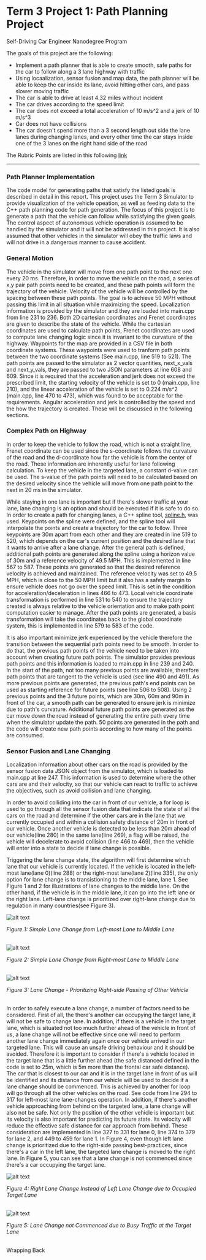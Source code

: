 # **Term 3 Project 1: Path Planning Project**
Self-Driving Car Engineer Nanodegree Program

The goals of this project are the following:

* Implement a path planner that is able to create smooth, safe paths for the car to follow along a 3 lane highway with traffic
* Using locaalization, sensor fusion and map data, the path planner will be able to keep the car inside its lane, avoid hitting other cars, and pass slower moving traffic
* The car is able to drive at least 4.32 miles without incident
* The car drives according to the speed limit
* The car does not exceed a total acceleration of 10 m/s^2 and a jerk of 10 m/s^3
* Car does not have collisions
* The car doesn't spend more than a 3 second length out side the lane lanes during changing lanes, and every other time the car stays inside one of the 3 lanes on the right hand side of the road

[//]: # (Image References)

[image1]: ./images/LaneChange_Close_Rear.png "P1"
[image2]: ./images/NotChangingLane_OtherLanesOccupied.png "P2"
[image3]: ./images/Prioritize_Left_Lane_Change.png "P3"
[image4]: ./images/RelativeVelocityConsidered_CloseDistance.png "P4"
[image5]: ./images/RightLaneChange_2ndPriority_RelativeSpeed_Considered.png "P5"
[image6]: ./images/RightLaneChange_Left_Lane_Occupied.png "P6"
[image7]: ./images/RightLaneChange_Lf_RR_occupied.png "P7"
[image8]: ./images/Simple_LLC.png "P8"
[image9]: ./images/Simple_RLC.png "P9"


The Rubric Points are listed in this following [link](https://review.udacity.com/#!/rubrics/1020/view)   

---

### Path Planner Implementation

The code model for generating paths that satisfy the listed goals is described in detail in this report.  This project uses the Term 3 Simulator to provide visualization of the vehicle opeation, as well as feeding data to the C++ path planning code for path generation.  The focus of this project is to generate a path that the vehicle can follow while satisfying the given goals.  The control aspect of autonomous vehicle operation is assumed to be handled by the simulator and it will not be addressed in this project.   It is also assumed that other vehicles in the simulator will obey the traffic laws and will not drive in a dangerous manner to cause accident.

### General Motion

The vehicle in the simulator will move from one path point to the next one every 20 ms.  Therefore, in order to move the vehicle on the road, a series of x,y pair path points need to be created, and these path points will form the trajectory of the vehicle.  Velocity of the vehicle will be controlled by the spacing between these path points.  The goal is to achieve 50 MPH without passing this limit in all situation while maximizing the speed.  Localization information is provided by the simulator and they are loaded into main.cpp from line 231 to 236.  Both 2D cartesian coordinates and Frenet coordinates are given to describe the state of the vehicle. While the cartesian coordinates are used to calculate path points, Frenet coordinates are used to compute lane changing logic since it is invariant to the curvature of the highway. Waypoints for the map are provided in a CSV file in both coordinate systems.  These waypoints were used to tranform path points between the two coordinate systems (See main.cpp, line 519 to 521).  The path points are passed to the simulator as 2 vector quantities, next_x_vals and next_y_vals, they are passed to two JSON parameters at line 608 and 609.  Since it is required that the acceleration and jerk does not exceed the prescribed limit, the starting velocity of the vehicle is set to 0 (main.cpp, line 210), and the linear acceleration of the vehicle is set to 0.224 m/s^2 (main.cpp, line 470 to 473), which was found to be acceptable for the requirements.  Angular acceleration and jerk is controlled by the speed and the how the trajectory is created.  These will be discussed in the following sections.

### Complex Path on Highway

In order to keep the vehicle to follow the road, which is not a straight line, Frenet coordinate can be used since the s-coordinate follows the curvature of the road and the d-coordinate how far the vehicle is from the center of the road.  These information are inherently useful for lane following calculation.  To keep the vehicle in the targeted lane, a constant d-value can be used.  The s-value of the path points will need to be calculated based on the desired velocity since the vehicle will move from one path point to the next in 20 ms in the simulator.  

While staying in one lane is important but if there's slower traffic at your lane, lane changing is an option and should be executed if it is safe to do so.  In order to create a path for changing lanes, a C++ spline tool, [spline.h](http://kluge.in-chemnitz.de/opensource/spline/), was used.  Keypoints on the spline were defined, and the spline tool will interpolate the points and create a trajectory for the car to follow.  Three keypoints are 30m apart from each other and they are created in line 519 to 520, which depends on the car's current position and the desired lane that it wants to arrive after a lane change.  After the general path is defined, additional path points are generated along the spline using a horizon value of 30m and a reference velocity of 49.5 MPH. This is implemented in line 567 to 587.  These points are generated so that the desired reference velocity is achieved and maintained.  The reference velocity was set to 49.5 MPH, which is close to the 50 MPH limit but it also has a safety margin to ensure vehicle does not go over the speed limit.  This is set in the condition for acceleration/deceleration in lines 466 to 473.  Local vehicle coordinate transformation is performed in line 531 to 540 to ensure the trajectory created is always relative to the vehicle orientation and to make path point computation easier to manage.  After the path points are generated, a basis transformation will take the coordinates back to the global coordinate system, this is implemented in line 579 to 583 of the code.

It is also important minimize jerk experienced by the vehicle therefore the transition between the sequential path points need to be smooth.  In order to do that, the previous path points of the vehicle need to be taken into account when creating future path points.  The simulator provides previous path points and this information is loaded to main.cpp in line 239 and 240.  In the start of the path, not too many previous points are available, therefore path points that are tangent to the vehicle is used (see line 490 and 491). As more previous points are generated, the previous path's end points can be used as starting reference for future points (see line 506 to 508). Using 2 previous points and the 3 future points, which are 30m, 60m and 90m in front of the car, a smooth path can be generated to ensure jerk is minimize due to path's curvature.  Additional future path points are generated as the car move down the road instead of generating the entire path every time when the simulator update the path. 50 points are generated in the path and the code will create new path points according to how many of the points are consumed.

### Sensor Fusion and Lane Changing

Localization information about other cars on the road is provided by the sensor fusion data JSON object from the simulator, which is loaded to main.cpp at line 247.  This information is used to determine where the other cars are and their velocity, so that our vehicle can react to traffic to achieve the objectives, such as avoid collision and lane changing.  

In order to avoid colliding into the car in front of our vehicle, a for loop is used to go through all the sensor fusion data that indicate the state of all the cars on the road and determine if the other cars are in the lane that we currently occupied and within a collision safety distance of 20m in front of our vehicle.  Once another vehicle is detected to be less than 20m ahead of our vehicle(line 280) in the same lane(line 269), a flag will be raised, the vehicle will decelerate to avoid collision (line 466 to 469), then the vehicle will enter into a state to decide if lane change is possible.

Triggering the lane change state, the algorithm will first determine which lane that our vehicle is currently located.  If the vehicle is located in the left-most lane(lane 0)(line 288) or the right-most lane(lane 2)(line 335), the only option for lane change is to transistioning to the middle lane, lane 1. See Figure 1 and 2 for illustrations of lane changes to the middle lane.  On the other hand, if the vehicle is in the middle lane, it can go into the left lane or the right lane.  Left-lane change is prioritized over right-lane change due to regulation in many countries(see Figure 3).  

![alt text][image9]

*Figure 1: Simple Lane Change from Left-most Lane to Middle Lane*
<br><br>

![alt text][image8]

*Figure 2: Simple Lane Change from Right-most Lane to Middle Lane*
<br><br>

![alt text][image3]

*Figure 3: Lane Change - Prioritizing Right-side Passing of Other Vehicle*
<br><br>

In order to safely execute a lane change, a number of factors need to be considered.  First of all, the there's another car occupying the target lane, it will not be safe to change lane.  In addition, if there is a vehicle in the target lane, which is situated not too much further ahead of the vehicle in front of us, a lane change will not be effective since one will need to perform another lane change immediately again once our vehicle arrived in our targeted lane.  This will cause an unsafe driving behaviour and it should be avoided.  Therefore it is important to consider if there's a vehicle located in the target lane that is a little further ahead (the safe distanced defined in the code is set to 25m, which is 5m more than the frontal car safe distance).  The car that is closest to our car and it is in the target lane in front of us will be identified and its distance from our vehicle will be used to decide if a lane change should be commenced. This is achieved by another for loop will go through all the other vehicles on the road.  See code from line 294 to 317 for left-most lane lane-changes operation.  In addition, if there's another vehicle approaching from behind on the targeted lane, a lane change will also not be safe.  Not only the position of the other vehicle is important but its velocity is also important for predicting its future state.  Its velocity will reduce the effective safe distance for car approach from behind.  These consideration are implemented in line 327 to 331 for lane 0, line 374 to 379 for lane 2, and 449 to 459 for lane 1.  In Figure 4, even though left lane change is prioritized due to the right-side passing best-practices, since there's a car in the left lane, the targeted lane change is moved to the right lane. In Figure 5, you can see that a lane change is not commenced since there's a car occupying the target lane.

![alt text][image7]

*Figure 4: Right Lane Change Instead of Left Lane Change due to Occupied Target Lane*
<br><br>

![alt text][image2]

*Figure 5: Lane Change not Commenced due to Busy Traffic at the Target Lane*
<br><br>


Wrapping Back
